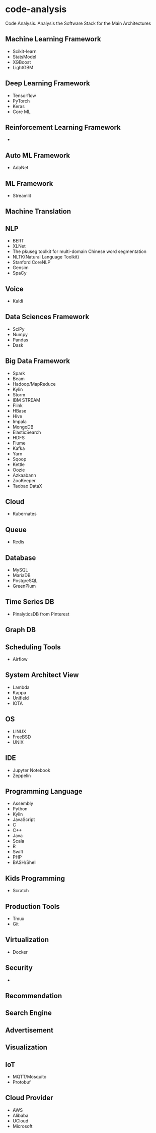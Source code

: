 # code-analysis
Code Analysis.
Analysis the Software Stack for the Main Architectures

## Machine Learning Framework
+ Scikit-learn
+ StatsModel
+ XGBoost
+ LightGBM


## Deep Learning Framework
+ Tensorflow
+ PyTorch
+ Keras
+ Core ML

## Reinforcement Learning Framework
+

## Auto ML Framework
+ AdaNet

## ML Framework
+ Streamlit

## Machine Translation

## NLP
+ BERT
+ XLNet
+ The pkuseg toolkit for multi-domain Chinese word segmentation
+ NLTK(Natural Language Toolkit)
+ Stanford CoreNLP
+ Gensim
+ SpaCy


## Voice
+ Kaldi


## Data Sciences Framework
+ SciPy
+ Numpy
+ Pandas
+ Dask

## Big Data Framework
+ Spark
+ Beam
+ Hadoop/MapReduce
+ Kylin
+ Storm
+ IBM STREAM
+ Flink
+ HBase
+ Hive
+ Impala
+ MongoDB
+ ElasticSearch
+ HDFS
+ Flume
+ Kafka
+ Yarn
+ Sqoop
+ Kettle
+ Oozie
+ Azkaabann
+ ZooKeeper
+ Taobao DataX

## Cloud 
+ Kubernates

## Queue
+ Redis




## Database
+ MySQL
+ MariaDB
+ PostgreSQL
+ GreenPlum




## Time Series DB
+ PinalyticsDB from Pinterest

## Graph DB

## Scheduling Tools
+ Airflow

## System Architect View
+ Lambda
+ Kappa
+ Unifield
+ IOTA

## OS
+ LINUX
+ FreeBSD
+ UNIX

## IDE
+ Jupyter Notebook
+ Zeppelin

## Programming Language
+ Assembly
+ Python
+ Kylin
+ JavaScript
+ C
+ C++
+ Java
+ Scala
+ R
+ Swift
+ PHP
+ BASH/Shell

## Kids Programming
+ Scratch

## Production Tools
+ Tmux
+ Git

## Virtualization
+ Docker

## Security
+ 

## Recommendation

## Search Engine

## Advertisement

## Visualization

## IoT
+ MQTT/Mosquito
+ Protobuf

## Cloud Provider
+ AWS
+ Alibaba
+ UCloud
+ Microsoft

